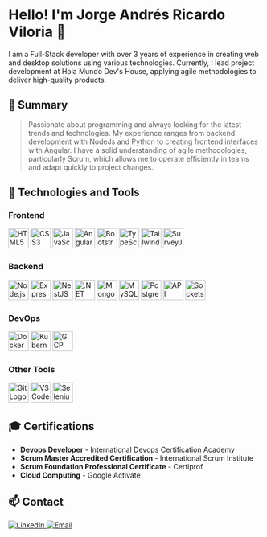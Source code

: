 # Hello! I'm Jorge Andrés Ricardo Viloria 👋

I am a Full-Stack developer with over 3 years of experience in creating web and desktop solutions using various technologies. Currently, I lead project development at Hola Mundo Dev's House, applying agile methodologies to deliver high-quality products.

## 🌟 Summary
> Passionate about programming and always looking for the latest trends and technologies. My experience ranges from backend development with NodeJs and Python to creating frontend interfaces with Angular. I have a solid understanding of agile methodologies, particularly Scrum, which allows me to operate efficiently in teams and adapt quickly to project changes.

## 🚀 Technologies and Tools

### Frontend
<p align="left">
  <img src="https://cdn.jsdelivr.net/gh/devicons/devicon/icons/html5/html5-original.svg" width="40" height="40" alt="HTML5 Logo" />
  <img src="https://cdn.jsdelivr.net/gh/devicons/devicon/icons/css3/css3-original.svg" width="40" height="40" alt="CSS3 Logo" />
  <img src="https://cdn.jsdelivr.net/gh/devicons/devicon/icons/javascript/javascript-original.svg" width="40" height="40" alt="JavaScript Logo" />
  <img src="https://cdn.jsdelivr.net/gh/devicons/devicon/icons/angularjs/angularjs-original.svg" width="40" height="40" alt="Angular Logo" />
  <img src="https://cdn.jsdelivr.net/gh/devicons/devicon/icons/bootstrap/bootstrap-original.svg" width="40" height="40" alt="Bootstrap Logo" />
  <img src="https://cdn.jsdelivr.net/gh/devicons/devicon/icons/typescript/typescript-original.svg" width="40" height="40" alt="TypeScript Logo" />
  <img src="https://tailwindcss.com/favicons/favicon.ico?v=3" width="40" height="40" alt="Tailwind CSS Logo" />
  <img src="https://surveyjs.io/favicon.ico" width="40" height="40" alt="SurveyJS Logo" />
</p>

### Backend
<p align="left">
  <img src="https://cdn.jsdelivr.net/gh/devicons/devicon/icons/nodejs/nodejs-original.svg" width="40" height="40" alt="Node.js Logo" />
  <img src="https://cdn.jsdelivr.net/gh/devicons/devicon/icons/express/express-original.svg" width="40" height="40" alt="Express.js Logo" />
  <img src="https://nestjs.com/img/logo-small.svg" width="40" height="40" alt="NestJS Logo" />
  <img src="https://cdn.jsdelivr.net/gh/devicons/devicon/icons/dotnetcore/dotnetcore-original.svg" width="40" height="40" alt=".NET Logo" />
  <img src="https://cdn.jsdelivr.net/gh/devicons/devicon/icons/mongodb/mongodb-original.svg" width="40" height="40" alt="MongoDB Logo" />
  <img src="https://cdn.jsdelivr.net/gh/devicons/devicon/icons/mysql/mysql-original.svg" width="40" height="40" alt="MySQL Logo" />
  <img src="https://cdn.jsdelivr.net/gh/devicons/devicon/icons/postgresql/postgresql-original.svg" width="40" height="40" alt="PostgreSQL Logo" />
  <img src="https://img.icons8.com/ios-filled/50/000000/api.png" width="40" height="40" alt="API REST Logo" />
  <img src="https://cdn.jsdelivr.net/gh/devicons/devicon/icons/socketio/socketio-original.svg" width="40" height="40" alt="Sockets Logo" />
</p>

### DevOps
<p align="left">
  <img src="https://cdn.jsdelivr.net/gh/devicons/devicon/icons/docker/docker-original.svg" width="40" height="40" alt="Docker Logo" />
  <img src="https://cdn.jsdelivr.net/gh/devicons/devicon/icons/kubernetes/kubernetes-plain.svg" width="40" height="40" alt="Kubernetes Logo" />
  <img src="https://cdn.jsdelivr.net/gh/devicons/devicon/icons/googlecloud/googlecloud-original.svg" width="40" height="40" alt="GCP Logo" />
</p>

### Other Tools
<p align="left">
  <img src="https://cdn.jsdelivr.net/gh/devicons/devicon/icons/git/git-original.svg" width="40" height="40" alt="Git Logo" />
  <img src="https://cdn.jsdelivr.net/gh/devicons/devicon/icons/vscode/vscode-original.svg" width="40" height="40" alt="VS Code Logo" />
  <img src="https://cdn.jsdelivr.net/gh/devicons/devicon/icons/selenium/selenium-original.svg" width="40" height="40" alt="Selenium Logo" />
</p>

## 🎓 Certifications
- **Devops Developer** - International Devops Certification Academy
- **Scrum Master Accredited Certification** - International Scrum Institute
- **Scrum Foundation Professional Certificate** - Certiprof
- **Cloud Computing** - Google Activate

## 📫 Contact
<p align="left">
  <a href="https://www.linkedin.com/in/jorge-ricardo-viloria/" target="_blank">
    <img src="https://img.shields.io/badge/-LinkedIn-blue?style=flat&logo=Linkedin&logoColor=white" alt="LinkedIn">
  </a>
  <a href="mailto:jandricardov@gmail.com" target="_blank">
    <img src="https://img.shields.io/badge/Email-jandricardov@gmail.com-red?style=flat&logo=Gmail&logoColor=white" alt="Email">
  </a>
</p>
